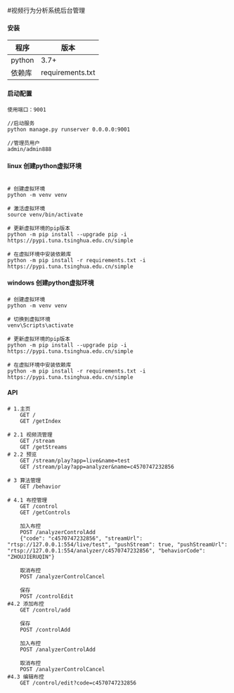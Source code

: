 #视频行为分析系统后台管理

#### 安装
| 程序         | 版本               |
| ---------- |------------------|
| python     | 3.7+             |
| 依赖库      | requirements.txt |

#### 启动配置

~~~
使用端口：9001

//启动服务
python manage.py runserver 0.0.0.0:9001

//管理员用户
admin/admin888

~~~

#### linux 创建python虚拟环境
~~~

# 创建虚拟环境
python -m venv venv

# 激活虚拟环境
source venv/bin/activate

# 更新虚拟环境的pip版本
python -m pip install --upgrade pip -i https://pypi.tuna.tsinghua.edu.cn/simple

# 在虚拟环境中安装依赖库
python -m pip install -r requirements.txt -i https://pypi.tuna.tsinghua.edu.cn/simple

~~~

#### windows 创建python虚拟环境
~~~
# 创建虚拟环境
python -m venv venv

# 切换到虚拟环境
venv\Scripts\activate

# 更新虚拟环境的pip版本
python -m pip install --upgrade pip -i https://pypi.tuna.tsinghua.edu.cn/simple

# 在虚拟环境中安装依赖库
python -m pip install -r requirements.txt -i https://pypi.tuna.tsinghua.edu.cn/simple

~~~

#### API
~~~
# 1.主页
    GET /
    GET /getIndex
    
# 2.1 视频流管理
    GET /stream
    GET /getStreams
# 2.2 预览
    GET /stream/play?app=live&name=test
    GET /stream/play?app=analyzer&name=c4570747232856
    
# 3 算法管理
    GET /behavior
    
# 4.1 布控管理
    GET /control
    GET /getControls
    
    加入布控
    POST /analyzerControlAdd
    {"code": "c4570747232856", "streamUrl": "rtsp://127.0.0.1:554/live/test", "pushStream": true, "pushStreamUrl": "rtsp://127.0.0.1:554/analyzer/c4570747232856", "behaviorCode": "ZHOUJIERUQIN"}
    
    取消布控
    POST /analyzerControlCancel
    
    保存
    POST /controlEdit
#4.2 添加布控
    GET /control/add
    
    保存
    POST /controlAdd
    
    加入布控
    POST /analyzerControlAdd
    
    取消布控
    POST /analyzerControlCancel
#4.3 编辑布控
    GET /control/edit?code=c4570747232856
~~~